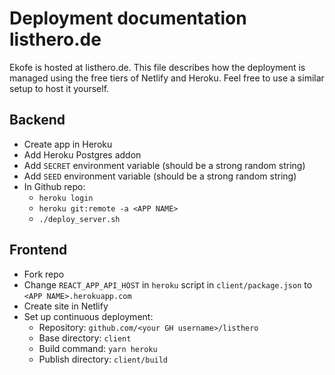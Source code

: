 # Deployment documentation listhero.de

Ekofe is hosted at listhero.de. This file describes how the deployment is managed
using the free tiers of Netlify and Heroku. Feel free to use a similar setup to host it yourself.


## Backend

* Create app in Heroku
* Add Heroku Postgres addon
* Add `SECRET` environment variable (should be a strong random string)
* Add `SEED` environment variable (should be a strong random string)
* In Github repo:
   * `heroku login`
   * `heroku git:remote -a <APP NAME>`
   * `./deploy_server.sh`

## Frontend

* Fork repo
* Change `REACT_APP_API_HOST` in `heroku` script in `client/package.json` to `<APP NAME>.herokuapp.com`
* Create site in Netlify
* Set up continuous deployment:
   * Repository: `github.com/<your GH username>/listhero`
   * Base directory: `client`
   * Build command: `yarn heroku`
   * Publish directory: `client/build`